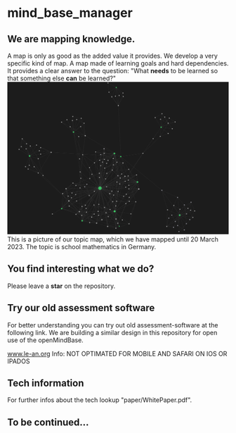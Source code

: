 # mind_base_manager
## We are mapping knowledge.
A map is only as good as the added value it provides. We develop a very specific kind of map. A map made of learning goals and hard dependencies. It provides a clear answer to the question: "What **needs** to be learned so that something else **can** be learned?"
![](images/germany_math_graph.png)
This is a picture of our topic map, which we have mapped until 20 March 2023. The topic is school mathematics in Germany.

## You find interesting what we do?
Please leave a **star** on the repository.

## Try our old assessment software
For better understanding you can try out old assessment-software at the following link.
We are building a similar design in this repository for open use of the openMindBase.

www.le-an.org
Info: NOT OPTIMATED FOR MOBILE AND SAFARI ON IOS OR IPADOS

## Tech information
For further infos about the tech lookup "paper/WhitePaper.pdf".

## To be continued...


